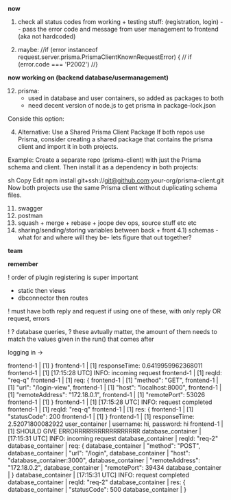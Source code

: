 
**now**

1) check all status codes from working + testing stuff: (registration, login) -- pass the error code and message from user management to frontend (aka not hardcoded)















3) maybe: 		//if (error instanceof request.server.prisma.PrismaClientKnownRequestError) {
		//	if (error.code === 'P2002')
		//}








**now working on (backend database/usermanagement)** 

12) prisma:
	- used in database and user containers, so added as packages to both
	- need decent version of  node.js to get prisma in package-lock.json

Conside this option:

4. Alternative: Use a Shared Prisma Client Package
If both repos use Prisma, consider creating a shared package that contains the prisma client and import it in both projects.

Example:
Create a separate repo (prisma-client) with just the Prisma schema and client. Then install it as a dependency in both projects:

sh
Copy
Edit
npm install git+ssh://git@github.com:your-org/prisma-client.git
Now both projects use the same Prisma client without duplicating schema files.




11) swagger
1) postman
3) squash + merge + rebase + joope dev ops, source stuff etc etc
4) sharing/sending/storing variables between back + front
	4.1) schemas - what for and where will they be- lets figure that out together? 




**team**


**remember**

 ! order of plugin registering is super important
- static then views
- dbconnector then routes

 ! must have both reply and request if using one of these, with only reply OR request, errors 

 ! ? database queries, ? these avtually matter, the amount of them needs to match the values given in the run() that comes after




logging in ->

 frontend-1          | [1]     }
frontend-1          | [1]     responseTime: 0.6419959962368011
frontend-1          | [1] [17:15:28 UTC] INFO: incoming request
frontend-1          | [1]     reqId: "req-q"
frontend-1          | [1]     req: {
frontend-1          | [1]       "method": "GET",
frontend-1          | [1]       "url": "/login-view",
frontend-1          | [1]       "host": "localhost:8000",
frontend-1          | [1]       "remoteAddress": "172.18.0.1",
frontend-1          | [1]       "remotePort": 53026
frontend-1          | [1]     }
frontend-1          | [1] [17:15:28 UTC] INFO: request completed
frontend-1          | [1]     reqId: "req-q"
frontend-1          | [1]     res: {
frontend-1          | [1]       "statusCode": 200
frontend-1          | [1]     }
frontend-1          | [1]     responseTime: 2.52071800082922
user_container      | username: hi, password: hi
frontend-1          | [1] SHOULD GIVE ERRORRRRRRRRRRRRRRRRR
database_container  | [17:15:31 UTC] INFO: incoming request
database_container  |     reqId: "req-2"
database_container  |     req: {
database_container  |       "method": "POST",
database_container  |       "url": "/login",
database_container  |       "host": "database_container:3000",
database_container  |       "remoteAddress": "172.18.0.2",
database_container  |       "remotePort": 39434
database_container  |     }
database_container  | [17:15:31 UTC] INFO: request completed
database_container  |     reqId: "req-2"
database_container  |     res: {
database_container  |       "statusCode": 500
database_container  |     }